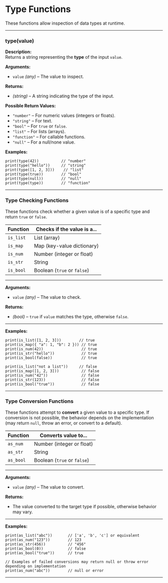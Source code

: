 # Type Functions

These functions allow inspection of data types at runtime.

---

### type(value)

**Description:**  
Returns a string representing the **type** of the input `value`.

**Arguments:**
- `value` *(any)* – The value to inspect.

**Returns:**
- *(string)* – A string indicating the type of the input.

**Possible Return Values:**
- `"number"` – For numeric values (integers or floats).
- `"string"` – For text.
- `"bool"` – For `true` or `false`.
- `"list"` – For lists (arrays).
- `"function"` – For callable functions.
- `"null"` – For a null/none value.

**Examples:**
```piscript
print(type(42))          // "number"
print(type("hello"))     // "string"
print(type([1, 2, 3]))    // "list"
print(type(true))        // "bool"
print(type(null))        // "null"
print(type(type))        // "function"
```
---


### Type Checking Functions

These functions check whether a given value is of a specific type and return `true` or `false`.

| Function    | Checks if the value is a...         |
|-------------|-------------------------------------|
| `is_list`   | List (array)                        |
| `is_map`    | Map (key-value dictionary)          |
| `is_num`    | Number (integer or float)           |
| `is_str`    | String                              |
| `is_bool`   | Boolean (`true` or `false`)         |

---

**Arguments:**  
- `value` *(any)* – The value to check.

**Returns:**  
- *(bool)* – `true` if `value` matches the type, otherwise `false`.

---

**Examples:**

```piscript
print(is_list([1, 2, 3]))        // true
print(is_map({ "a": 1, "b": 2 })) // true
print(is_num(42))                 // true
print(is_str("hello"))            // true
print(is_bool(false))             // true

print(is_list("not a list"))     // false
print(is_map([1, 2, 3]))          // false
print(is_num("42"))               // false
print(is_str(123))                // false
print(is_bool("true"))            // false
```
---


### Type Conversion Functions

These functions attempt to **convert** a given value to a specific type. If conversion is not possible, the behavior depends on the implementation (may return `null`, throw an error, or convert to a default).

| Function   | Converts value to...         |
|------------|------------------------------|
| `as_num`   | Number (integer or float)    |
| `as_str`   | String                       | 
| `as_bool`  | Boolean (`true` or `false`)  |

---

**Arguments:**  
- `value` *(any)* – The value to convert.

**Returns:**  
- The value converted to the target type if possible, otherwise behavior may vary.

---

**Examples:**

```piscript
print(as_list("abc"))       // ['a', 'b', 'c'] or equivalent
print(as_num("123"))        // 123
print(as_str(456))          // "456"
print(as_bool(0))           // false
print(as_bool("true"))      // true

// Examples of failed conversions may return null or throw error depending on implementation
print(as_num("abc"))        // null or error
```
---
